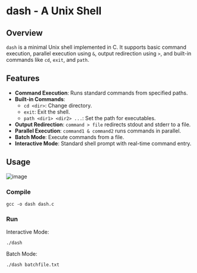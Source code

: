 # dash - A Unix Shell

## Overview

`dash` is a minimal Unix shell implemented in C. It supports basic command execution, parallel execution using `&`, output redirection using `>`, and built-in commands like `cd`, `exit`, and `path`.

## Features

- **Command Execution**: Runs standard commands from specified paths.
- **Built-in Commands**:
  - `cd <dir>`: Change directory.
  - `exit`: Exit the shell.
  - `path <dir1> <dir2> ...`: Set the path for executables.
- **Output Redirection**: `command > file` redirects stdout and stderr to a file.
- **Parallel Execution**: `command1 & command2` runs commands in parallel.
- **Batch Mode**: Execute commands from a file.
- **Interactive Mode**: Standard shell prompt with real-time command entry.

## Usage

![image](https://github.com/user-attachments/assets/16a3cc8a-637e-4df5-bd96-8b309f2bc772)

### Compile

    gcc -o dash dash.c

### Run

Interactive Mode:

    ./dash

Batch Mode:

    ./dash batchfile.txt

